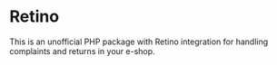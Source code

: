 Retino
======

This is an unofficial PHP package with Retino integration for handling complaints and returns in your e-shop.
